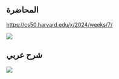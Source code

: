 ## المحاضرة

https://cs50.harvard.edu/x/2024/weeks/7/

![](https://www.youtube.com/watch?v=1RCMYG8RUSE)
## شرح عربي

![](https://www.youtube.com/watch?v=NHtgK4abEeM&list=PLnrlZUDQofUv7JE4QIahAyztrQU9bnJmd&index=94)